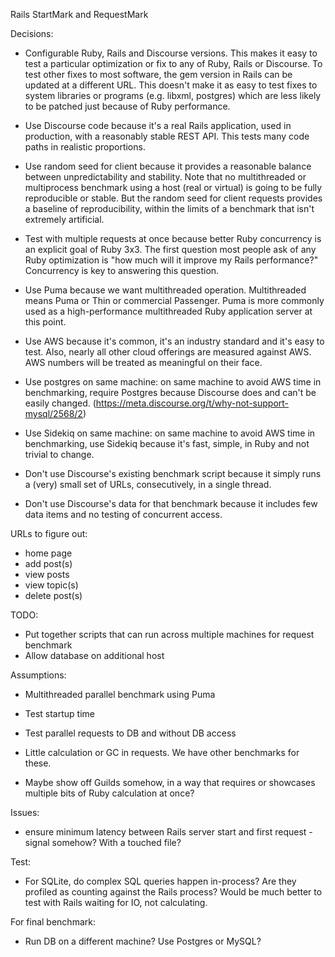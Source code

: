 Rails StartMark and RequestMark

Decisions:

* Configurable Ruby, Rails and Discourse versions. This makes it easy
  to test a particular optimization or fix to any of Ruby, Rails or
  Discourse. To test other fixes to most software, the gem version in
  Rails can be updated at a different URL. This doesn't make it as
  easy to test fixes to system libraries or programs (e.g. libxml,
  postgres) which are less likely to be patched just because of Ruby
  performance.

* Use Discourse code because it's a real Rails application, used in
  production, with a reasonably stable REST API. This tests many code
  paths in realistic proportions.

* Use random seed for client because it provides a reasonable balance
  between unpredictability and stability. Note that no multithreaded
  or multiprocess benchmark using a host (real or virtual) is going to
  be fully reproducible or stable. But the random seed for client
  requests provides a baseline of reproducibility, within the limits
  of a benchmark that isn't extremely artificial.

* Test with multiple requests at once because better Ruby concurrency
  is an explicit goal of Ruby 3x3. The first question most people ask
  of any Ruby optimization is "how much will it improve my Rails
  performance?" Concurrency is key to answering this question.

* Use Puma because we want multithreaded operation. Multithreaded
  means Puma or Thin or commercial Passenger. Puma is more commonly
  used as a high-performance multithreaded Ruby application server at
  this point.

* Use AWS because it's common, it's an industry standard and it's easy
  to test. Also, nearly all other cloud offerings are measured against
  AWS. AWS numbers will be treated as meaningful on their face.

* Use postgres on same machine: on same machine to avoid AWS time in
  benchmarking, require Postgres because Discourse does and can't be
  easily changed. (https://meta.discourse.org/t/why-not-support-mysql/2568/2)

* Use Sidekiq on same machine: on same machine to avoid AWS time in
  benchmarking, use Sidekiq because it's fast, simple, in Ruby and not
  trivial to change.

* Don't use Discourse's existing benchmark script because it simply
  runs a (very) small set of URLs, consecutively, in a single thread.

* Don't use Discourse's data for that benchmark because it includes
  few data items and no testing of concurrent access.


URLs to figure out:

* home page
* add post(s)
* view posts
* view topic(s)
* delete post(s)

TODO:

* Put together scripts that can run across multiple machines for request benchmark
* Allow database on additional host




Assumptions:

* Multithreaded parallel benchmark using Puma

* Test startup time

* Test parallel requests to DB and without DB access

* Little calculation or GC in requests. We have other benchmarks for these.

* Maybe show off Guilds somehow, in a way that requires or showcases multiple bits of Ruby calculation at once?

Issues:

* ensure minimum latency between Rails server start and first request - signal somehow? With a touched file?

Test:

* For SQLite, do complex SQL queries happen in-process? Are they profiled as counting against the Rails process? Would be much better to test with Rails waiting for IO, not calculating.

For final benchmark:

* Run DB on a different machine? Use Postgres or MySQL?
